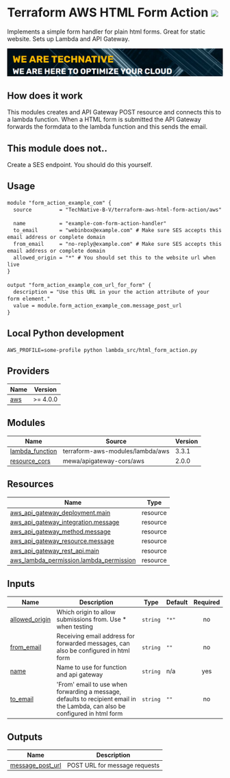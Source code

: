 # Terraform AWS HTML Form Action ![](https://img.shields.io/github/workflow/status/TechNative-B-V/terraform-aws-html-form-action/Lint?style=plastic)

Implements a simple form handler for plain html forms. Great for static
website. Sets up Lambda and API Gateway.

[![](we-are-technative.png)](https://www.technative.nl)

## How does it work

This modules creates and API Gateway POST resource and connects this to a
lambda function. When a HTML form is submitted the API Gateway forwards the
formdata to the lambda function and this sends the email.

## This module does not..

Create a SES endpoint. You should do this yourself.

## Usage

```hcl
module "form_action_example_com" {
  source         = "TechNative-B-V/terraform-aws-html-form-action/aws"

  name           = "example-com-form-action-handler"
  to_email       = "webinbox@example.com" # Make sure SES accepts this email address or complete domain
  from_email     = "no-reply@example.com" # Make sure SES accepts this email address or complete domain
  allowed_origin = "*" # You should set this to the website url when live
}

output "form_action_example_com_url_for_form" {
  description = "Use this URL in your the action attribute of your form element."
  value = module.form_action_example_com.message_post_url
}
```


## Local Python development

```
AWS_PROFILE=some-profile python lambda_src/html_form_action.py
```

<!-- BEGIN_TF_DOCS -->
## Providers

| Name | Version |
|------|---------|
| <a name="provider_aws"></a> [aws](#provider\_aws) | >= 4.0.0 |

## Modules

| Name | Source | Version |
|------|--------|---------|
| <a name="module_lambda_function"></a> [lambda\_function](#module\_lambda\_function) | terraform-aws-modules/lambda/aws | 3.3.1 |
| <a name="module_resource_cors"></a> [resource\_cors](#module\_resource\_cors) | mewa/apigateway-cors/aws | 2.0.0 |

## Resources

| Name | Type |
|------|------|
| [aws_api_gateway_deployment.main](https://registry.terraform.io/providers/hashicorp/aws/latest/docs/resources/api_gateway_deployment) | resource |
| [aws_api_gateway_integration.message](https://registry.terraform.io/providers/hashicorp/aws/latest/docs/resources/api_gateway_integration) | resource |
| [aws_api_gateway_method.message](https://registry.terraform.io/providers/hashicorp/aws/latest/docs/resources/api_gateway_method) | resource |
| [aws_api_gateway_resource.message](https://registry.terraform.io/providers/hashicorp/aws/latest/docs/resources/api_gateway_resource) | resource |
| [aws_api_gateway_rest_api.main](https://registry.terraform.io/providers/hashicorp/aws/latest/docs/resources/api_gateway_rest_api) | resource |
| [aws_lambda_permission.lambda_permission](https://registry.terraform.io/providers/hashicorp/aws/latest/docs/resources/lambda_permission) | resource |

## Inputs

| Name | Description | Type | Default | Required |
|------|-------------|------|---------|:--------:|
| <a name="input_allowed_origin"></a> [allowed\_origin](#input\_allowed\_origin) | Which origin to allow submissions from. Use * when testing | `string` | `"*"` | no |
| <a name="input_from_email"></a> [from\_email](#input\_from\_email) | Receiving email address for forwarded messages, can also be configured in html form | `string` | `""` | no |
| <a name="input_name"></a> [name](#input\_name) | Name to use for function and api gateway | `string` | n/a | yes |
| <a name="input_to_email"></a> [to\_email](#input\_to\_email) | 'From' email to use when forwarding a message, defaults to recipient email in the Lambda, can also be configured in html form | `string` | `""` | no |

## Outputs

| Name | Description |
|------|-------------|
| <a name="output_message_post_url"></a> [message\_post\_url](#output\_message\_post\_url) | POST URL for message requests |
<!-- END_TF_DOCS -->
